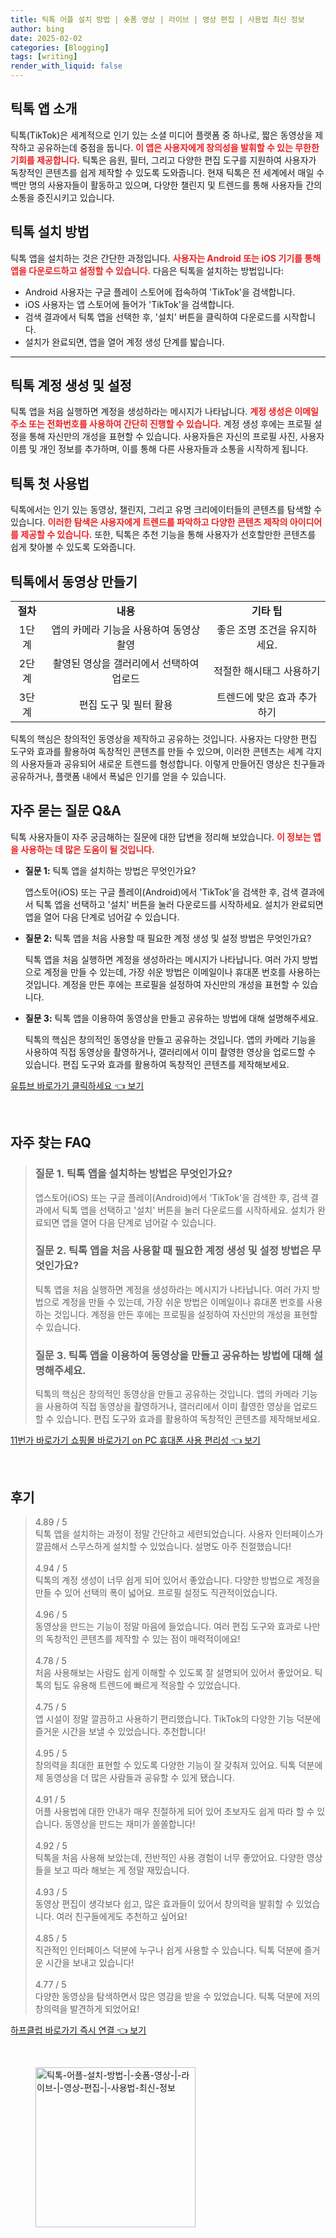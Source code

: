 ```yaml
---
title: 틱톡 어플 설치 방법 | 숏폼 영상 | 라이브 | 영상 편집 | 사용법 최신 정보
author: bing
date: 2025-02-02
categories: [Blogging]
tags: [writing]
render_with_liquid: false
---
```



<h2 id='틱톡_앱_소개'>틱톡 앱 소개</h2>

<p>틱톡(TikTok)은 세계적으로 인기 있는 소셜 미디어 플랫폼 중 하나로, 짧은 동영상을 제작하고 공유하는데 중점을 둡니다. <b><span style="color: #ee2323;">이 앱은 사용자에게 창의성을 발휘할 수 있는 무한한 기회를 제공합니다.</span></b> 틱톡은 음원, 필터, 그리고 다양한 편집 도구를 지원하여 사용자가 독창적인 콘텐츠를 쉽게 제작할 수 있도록 도와줍니다. 현재 틱톡은 전 세계에서 매일 수백만 명의 사용자들이 활동하고 있으며, 다양한 챌린지 및 트렌드를 통해 사용자들 간의 소통을 증진시키고 있습니다.</p>

<h2 id='틱톡_설치_방법'>틱톡 설치 방법</h2>

<p>틱톡 앱을 설치하는 것은 간단한 과정입니다. <b><span style="color: #ee2323;">사용자는 Android 또는 iOS 기기를 통해 앱을 다운로드하고 설정할 수 있습니다.</span></b> 다음은 틱톡을 설치하는 방법입니다:</p>

<ul>
    <li>Android 사용자는 구글 플레이 스토어에 접속하여 'TikTok'을 검색합니다.</li>
    <li>iOS 사용자는 앱 스토어에 들어가 'TikTok'을 검색합니다.</li>
    <li>검색 결과에서 틱톡 앱을 선택한 후, '설치' 버튼을 클릭하여 다운로드를 시작합니다.</li>
    <li>설치가 완료되면, 앱을 열어 계정 생성 단계를 밟습니다.</li>
</ul>

<hr />

<h2 id='틱톡_계정_생성'>틱톡 계정 생성 및 설정</h2>

<p>틱톡 앱을 처음 실행하면 계정을 생성하라는 메시지가 나타납니다. <b><span style="color: #ee2323;">계정 생성은 이메일 주소 또는 전화번호를 사용하여 간단히 진행할 수 있습니다.</span></b> 계정 생성 후에는 프로필 설정을 통해 자신만의 개성을 표현할 수 있습니다. 사용자들은 자신의 프로필 사진, 사용자 이름 및 개인 정보를 추가하며, 이를 통해 다른 사용자들과 소통을 시작하게 됩니다.</p>

<h2 id='틱톡_첫_사용법'>틱톡 첫 사용법</h2>

<p>틱톡에서는 인기 있는 동영상, 챌린지, 그리고 유명 크리에이터들의 콘텐츠를 탐색할 수 있습니다. <b><span style="color: #ee2323;">이러한 탐색은 사용자에게 트렌드를 파악하고 다양한 콘텐츠 제작의 아이디어를 제공할 수 있습니다.</span></b> 또한, 틱톡은 추천 기능을 통해 사용자가 선호할만한 콘텐츠를 쉽게 찾아볼 수 있도록 도와줍니다.</p>

<h2 id='틱톡_동영상_제작'>틱톡에서 동영상 만들기</h2>

<table>
    <tr>
        <td style="text-align: center; height: 17px;"><b>절차</b></td>
        <td style="text-align: center; height: 17px;"><b>내용</b></td>
        <td style="text-align: center; height: 17px;"><b>기타 팁</b></td>
    </tr>
    <tr>
        <td style="text-align: center; height: 17px;">1단계</td>
        <td style="text-align: center; height: 17px;">앱의 카메라 기능을 사용하여 동영상 촬영</td>
        <td style="text-align: center; height: 17px;">좋은 조명 조건을 유지하세요.</td>
    </tr>
    <tr>
        <td style="text-align: center; height: 17px;">2단계</td>
        <td style="text-align: center; height: 17px;">촬영된 영상을 갤러리에서 선택하여 업로드</td>
        <td style="text-align: center; height: 17px;">적절한 해시태그 사용하기</td>
    </tr>
    <tr>
        <td style="text-align: center; height: 17px;">3단계</td>
        <td style="text-align: center; height: 17px;">편집 도구 및 필터 활용</td>
        <td style="text-align: center; height: 17px;">트렌드에 맞은 효과 추가하기</td>
    </tr>
</table>

<p>틱톡의 핵심은 창의적인 동영상을 제작하고 공유하는 것입니다. 사용자는 다양한 편집 도구와 효과를 활용하여 독창적인 콘텐츠를 만들 수 있으며, 이러한 콘텐츠는 세계 각지의 사용자들과 공유되어 새로운 트렌드를 형성합니다. 이렇게 만들어진 영상은 친구들과 공유하거나, 플랫폼 내에서 폭넓은 인기를 얻을 수 있습니다.</p>

<h2 id='자주_묻는_질문'>자주 묻는 질문 Q&A</h2>

<p>틱톡 사용자들이 자주 궁금해하는 질문에 대한 답변을 정리해 보았습니다. <b><span style="color: #ee2323;">이 정보는 앱을 사용하는 데 많은 도움이 될 것입니다.</span></b></p>

<ul>
    <li><b>질문 1:</b> 틱톡 앱을 설치하는 방법은 무엇인가요?</li>
    <p>앱스토어(iOS) 또는 구글 플레이(Android)에서 'TikTok'을 검색한 후, 검색 결과에서 틱톡 앱을 선택하고 '설치' 버튼을 눌러 다운로드를 시작하세요. 설치가 완료되면 앱을 열어 다음 단계로 넘어갈 수 있습니다.</p>
    <li><b>질문 2:</b> 틱톡 앱을 처음 사용할 때 필요한 계정 생성 및 설정 방법은 무엇인가요?</li>
    <p>틱톡 앱을 처음 실행하면 계정을 생성하라는 메시지가 나타납니다. 여러 가지 방법으로 계정을 만들 수 있는데, 가장 쉬운 방법은 이메일이나 휴대폰 번호를 사용하는 것입니다. 계정을 만든 후에는 프로필을 설정하여 자신만의 개성을 표현할 수 있습니다.</p>
    <li><b>질문 3:</b> 틱톡 앱을 이용하여 동영상을 만들고 공유하는 방법에 대해 설명해주세요.</li>
    <p>틱톡의 핵심은 창의적인 동영상을 만들고 공유하는 것입니다. 앱의 카메라 기능을 사용하여 직접 동영상을 촬영하거나, 갤러리에서 이미 촬영한 영상을 업로드할 수 있습니다. 편집 도구와 효과를 활용하여 독창적인 콘텐츠를 제작해보세요.</p>
</ul>


<p><a class="click-button" title="유튜브 바로가기 클릭하세요" href="https://purplelist.github.io/posts/%EC%9C%A0%ED%8A%9C%EB%B8%8C-%EB%B0%94%EB%A1%9C%EA%B0%80%EA%B8%B0-%ED%81%B4%EB%A6%AD%ED%95%98%EC%84%B8%EC%9A%94/" rel="dofollow">유튜브 바로가기 클릭하세요 👈 보기</a></p><br>
<h2 id='자주_찾는_FAQ'>자주 찾는 FAQ</h2>
<div itemscope="" itemtype="https://schema.org/FAQPage"> 
<blockquote> 
<div itemscope="" itemprop="mainEntity" itemtype="https://schema.org/Question"> 
<h3 itemprop="name">질문 1. 틱톡 앱을 설치하는 방법은 무엇인가요?</h3> 
<div itemscope="" itemprop="acceptedAnswer" itemtype="https://schema.org/Answer"> 
<span itemprop="text"> 
<p>앱스토어(iOS) 또는 구글 플레이(Android)에서 'TikTok'을 검색한 후, 검색 결과에서 틱톡 앱을 선택하고 '설치' 버튼을 눌러 다운로드를 시작하세요. 설치가 완료되면 앱을 열어 다음 단계로 넘어갈 수 있습니다.</p> 
</span> 
</div> 
</div> 
<div itemscope="" itemprop="mainEntity" itemtype="https://schema.org/Question"> 
<h3 itemprop="name">질문 2. 틱톡 앱을 처음 사용할 때 필요한 계정 생성 및 설정 방법은 무엇인가요?</h3> 
<div itemscope="" itemprop="acceptedAnswer" itemtype="https://schema.org/Answer"> 
<span itemprop="text"> 
<p>틱톡 앱을 처음 실행하면 계정을 생성하라는 메시지가 나타납니다. 여러 가지 방법으로 계정을 만들 수 있는데, 가장 쉬운 방법은 이메일이나 휴대폰 번호를 사용하는 것입니다. 계정을 만든 후에는 프로필을 설정하여 자신만의 개성을 표현할 수 있습니다.</p> 
</span> 
</div> 
</div> 
<div itemscope="" itemprop="mainEntity" itemtype="https://schema.org/Question"> 
<h3 itemprop="name">질문 3. 틱톡 앱을 이용하여 동영상을 만들고 공유하는 방법에 대해 설명해주세요.</h3> 
<div itemscope="" itemprop="acceptedAnswer" itemtype="https://schema.org/Answer"> 
<span itemprop="text"> 
<p>틱톡의 핵심은 창의적인 동영상을 만들고 공유하는 것입니다. 앱의 카메라 기능을 사용하여 직접 동영상을 촬영하거나, 갤러리에서 이미 촬영한 영상을 업로드할 수 있습니다. 편집 도구와 효과를 활용하여 독창적인 콘텐츠를 제작해보세요.</p> 
</span> 
</div> 
</div> 
</blockquote> 
</div>
<p><a class="click-button" title="11번가 바로가기 쇼핑몰 바로가기 on PC 휴대폰 사용 편리성" href="https://purplelist.github.io/posts/11%EB%B2%88%EA%B0%80-%EB%B0%94%EB%A1%9C%EA%B0%80%EA%B8%B0-%EC%87%BC%ED%95%91%EB%AA%B0-%EB%B0%94%EB%A1%9C%EA%B0%80%EA%B8%B0-on-PC-%ED%9C%B4%EB%8C%80%ED%8F%B0-%EC%82%AC%EC%9A%A9-%ED%8E%B8%EB%A6%AC%EC%84%B1/" rel="dofollow">11번가 바로가기 쇼핑몰 바로가기 on PC 휴대폰 사용 편리성 👈 보기</a></p><br>
<h2 id='후기'>후기</h2>
<div itemscope itemtype="https://schema.org/Product">
  <blockquote>
  <div itemprop="review" itemscope itemtype="https://schema.org/Review">
      <div itemprop="reviewRating" itemscope itemtype="https://schema.org/Rating"> <span itemprop="ratingValue">4.89</span> / <span itemprop="bestRating">5</span> </div>
      <span itemprop="reviewBody">틱톡 앱을 설치하는 과정이 정말 간단하고 세련되었습니다. 사용자 인터페이스가 깔끔해서 스무스하게 설치할 수 있었습니다. 설명도 아주 친절했습니다!</span>
  </div>
  <br>
  <div itemprop="review" itemscope itemtype="https://schema.org/Review">
      <div itemprop="reviewRating" itemscope itemtype="https://schema.org/Rating"> <span itemprop="ratingValue">4.94</span> / <span itemprop="bestRating">5</span> </div>
      <span itemprop="reviewBody">틱톡의 계정 생성이 너무 쉽게 되어 있어서 좋았습니다. 다양한 방법으로 계정을 만들 수 있어 선택의 폭이 넓어요. 프로필 설정도 직관적이었습니다.</span>
  </div>
  <br>
  <div itemprop="review" itemscope itemtype="https://schema.org/Review">
      <div itemprop="reviewRating" itemscope itemtype="https://schema.org/Rating"> <span itemprop="ratingValue">4.96</span> / <span itemprop="bestRating">5</span> </div>
      <span itemprop="reviewBody">동영상을 만드는 기능이 정말 마음에 들었습니다. 여러 편집 도구와 효과로 나만의 독창적인 콘텐츠를 제작할 수 있는 점이 매력적이에요!</span>
  </div>
  <br>
  <div itemprop="review" itemscope itemtype="https://schema.org/Review">
      <div itemprop="reviewRating" itemscope itemtype="https://schema.org/Rating"> <span itemprop="ratingValue">4.78</span> / <span itemprop="bestRating">5</span> </div>
      <span itemprop="reviewBody">처음 사용해보는 사람도 쉽게 이해할 수 있도록 잘 설명되어 있어서 좋았어요. 틱톡의 팁도 유용해 트렌드에 빠르게 적응할 수 있었습니다.</span>
  </div>
  <br>
  <div itemprop="review" itemscope itemtype="https://schema.org/Review">
      <div itemprop="reviewRating" itemscope itemtype="https://schema.org/Rating"> <span itemprop="ratingValue">4.75</span> / <span itemprop="bestRating">5</span> </div>
      <span itemprop="reviewBody">앱 시설이 정말 깔끔하고 사용하기 편리했습니다. TikTok의 다양한 기능 덕분에 즐거운 시간을 보낼 수 있었습니다. 추천합니다!</span>
  </div>
  <br>
  <div itemprop="review" itemscope itemtype="https://schema.org/Review">
      <div itemprop="reviewRating" itemscope itemtype="https://schema.org/Rating"> <span itemprop="ratingValue">4.95</span> / <span itemprop="bestRating">5</span> </div>
      <span itemprop="reviewBody">창의력을 최대한 표현할 수 있도록 다양한 기능이 잘 갖춰져 있어요. 틱톡 덕분에 제 동영상을 더 많은 사람들과 공유할 수 있게 됐습니다.</span>
  </div>
  <br>
  <div itemprop="review" itemscope itemtype="https://schema.org/Review">
      <div itemprop="reviewRating" itemscope itemtype="https://schema.org/Rating"> <span itemprop="ratingValue">4.91</span> / <span itemprop="bestRating">5</span> </div>
      <span itemprop="reviewBody">어플 사용법에 대한 안내가 매우 친절하게 되어 있어 초보자도 쉽게 따라 할 수 있습니다. 동영상을 만드는 재미가 쏠쏠합니다!</span>
  </div>
  <br>
  <div itemprop="review" itemscope itemtype="https://schema.org/Review">
      <div itemprop="reviewRating" itemscope itemtype="https://schema.org/Rating"> <span itemprop="ratingValue">4.92</span> / <span itemprop="bestRating">5</span> </div>
      <span itemprop="reviewBody">틱톡을 처음 사용해 보았는데, 전반적인 사용 경험이 너무 좋았어요. 다양한 영상들을 보고 따라 해보는 게 정말 재밌습니다.</span>
  </div>
  <br>
  <div itemprop="review" itemscope itemtype="https://schema.org/Review">
      <div itemprop="reviewRating" itemscope itemtype="https://schema.org/Rating"> <span itemprop="ratingValue">4.93</span> / <span itemprop="bestRating">5</span> </div>
      <span itemprop="reviewBody">동영상 편집이 생각보다 쉽고, 많은 효과들이 있어서 창의력을 발휘할 수 있었습니다. 여러 친구들에게도 추천하고 싶어요!</span>
  </div>
  <br>
  <div itemprop="review" itemscope itemtype="https://schema.org/Review">
      <div itemprop="reviewRating" itemscope itemtype="https://schema.org/Rating"> <span itemprop="ratingValue">4.85</span> / <span itemprop="bestRating">5</span> </div>
      <span itemprop="reviewBody">직관적인 인터페이스 덕분에 누구나 쉽게 사용할 수 있습니다. 틱톡 덕분에 즐거운 시간을 보내고 있습니다!</span>
  </div>
  <br>
  <div itemprop="review" itemscope itemtype="https://schema.org/Review">
      <div itemprop="reviewRating" itemscope itemtype="https://schema.org/Rating"> <span itemprop="ratingValue">4.77</span> / <span itemprop="bestRating">5</span> </div>
      <span itemprop="reviewBody">다양한 동영상을 탐색하면서 많은 영감을 받을 수 있었습니다. 틱톡 덕분에 저의 창의력을 발견하게 되었어요!</span>
  </div>
  </blockquote>
</div>
<p><a class="click-button" title="하프클럽 바로가기 즉시 연결" href="https://purplelist.github.io/posts/%ED%95%98%ED%94%84%ED%81%B4%EB%9F%BD-%EB%B0%94%EB%A1%9C%EA%B0%80%EA%B8%B0-%EC%A6%89%EC%8B%9C-%EC%97%B0%EA%B2%B0/" rel="dofollow">하프클럽 바로가기 즉시 연결 👈 보기</a></p><br>
<figure class="image"><img src="https://purplelist.github.io/assets/img/thumbnail/틱톡-어플-설치-방법-|-숏폼-영상-|-라이브-|-영상-편집-|-사용법-최신-정보.webp" alt="틱톡-어플-설치-방법-|-숏폼-영상-|-라이브-|-영상-편집-|-사용법-최신-정보" width="256" height="256"></figure>